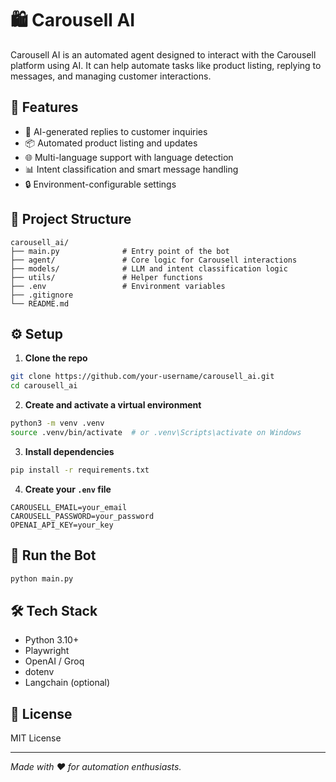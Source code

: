 # 🛍️ Carousell AI

Carousell AI is an automated agent designed to interact with the Carousell platform using AI. It can help automate tasks like product listing, replying to messages, and managing customer interactions.

## 🚀 Features

- 🤖 AI-generated replies to customer inquiries  
- 📦 Automated product listing and updates  
- 🌐 Multi-language support with language detection  
- 📊 Intent classification and smart message handling  
- 🔒 Environment-configurable settings  

## 📁 Project Structure

```
carousell_ai/
├── main.py              # Entry point of the bot
├── agent/               # Core logic for Carousell interactions
├── models/              # LLM and intent classification logic
├── utils/               # Helper functions
├── .env                 # Environment variables
├── .gitignore
└── README.md
```

## ⚙️ Setup

1. **Clone the repo**

```bash
git clone https://github.com/your-username/carousell_ai.git
cd carousell_ai
```

2. **Create and activate a virtual environment**

```bash
python3 -m venv .venv
source .venv/bin/activate  # or .venv\Scripts\activate on Windows
```

3. **Install dependencies**

```bash
pip install -r requirements.txt
```

4. **Create your `.env` file**

```env
CAROUSELL_EMAIL=your_email
CAROUSELL_PASSWORD=your_password
OPENAI_API_KEY=your_key
```

## 🧪 Run the Bot

```bash
python main.py
```

## 🛠️ Tech Stack

- Python 3.10+
- Playwright
- OpenAI / Groq
- dotenv
- Langchain (optional)

## 📄 License

MIT License

---

*Made with ❤️ for automation enthusiasts.*